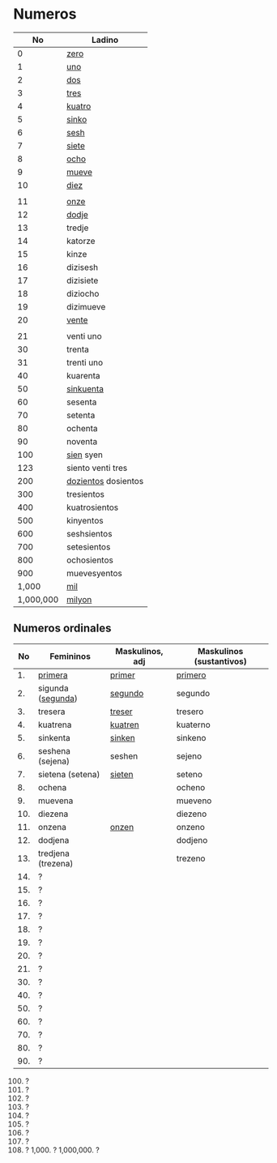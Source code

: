 # Numeros

No        | Ladino
--------- | ------
0         | [zero](/words/ladino/zero)
1         | [uno](/words/ladino/uno)
2         | [dos](/words/ladino/dos)
3         | [tres](/words/ladino/tres)
4         | [kuatro](/words/ladino/kuatro)
5         | [sinko](/words/ladino/sinko)
6         | [sesh](/words/ladino/sesh)
7         | [siete](/words/ladino/site)
8         | [ocho](/words/ladino/ocho)
9         | [mueve](/words/ladino/mueve)
10        | [diez](/words/ladino/diez)
          |
11        | [onze](/words/ladino/onze)
12        | [dodje](/words/ladino/dodje)
13        | tredje
14        | katorze
15        | kinze
16        | dizisesh
17        | dizisiete
18        | diziocho
19        | dizimueve
20        | [vente](/words/ladino/vente)
          |
21        | venti uno
30        | trenta
31        | trenti uno
40        | kuarenta
50        | [sinkuenta](/words/ladino/sinkuenta)
60        | sesenta
70        | setenta
80        | ochenta
90        | noventa
100       | [sien](/words/ladino/sien) syen
123       | siento venti tres
200       | [dozientos](/words/ladino/dozientos) dosientos
300       | tresientos
400       | kuatrosientos
500       | kinyentos
600       | seshsientos
700       | setesientos
800       | ochosientos
900       | muevesyentos
1,000     | [mil](/words/ladino/mil)
1,000,000 | [milyon](/words/ladino/milyon)

## Numeros ordinales


No   | Femininos                                  | Maskulinos, adj                 | Maskulinos (sustantivos)
---- | -----------------------------------------  | ------------------------------- | ----------------------
1.   | [primera](/words/ladino/primera)           | [primer](/words/ladino/primer)  | [primero](/words/ladino/primero)
2.   | sigunda ([segunda](/words/ladino/segunda)) | [segundo](/words/ladino/segundo)| segundo
3.   | tresera                                    | [treser](/words/ladino/treser)  | tresero
4.   | kuatrena                                   | [kuatren](/words/ladino/kuatren)| kuaterno
5.   | sinkenta                                   | [sinken](/words/ladino/sinken)  | sinkeno
6.   | seshena (sejena)                           | seshen                          | sejeno
7.   | sietena (setena)                           | [sieten](/words/ladino/sieten)  | seteno
8.   | ochena                                     |                                 | ocheno
9.   | muevena                                    |                                 | mueveno
10.  | diezena                                    |                                 | diezeno
11.  | onzena                                     | [onzen](/words/ladino/onzen)    | onzeno
12.  | dodjena                                    |                                 | dodjeno
13.  | tredjena (trezena)                         |                                 | trezeno
14.  | ?
15.  | ?
16.  | ?
17.  | ?
18.  | ?
19.  | ?
20.  | ?
21.  | ?
30.  | ?
40.  | ?
50.  | ?
60.  | ?
70.  | ?
80.  | ?
90.  | ?
100. ?
200. ?
300. ?
400. ?
500. ?
600. ?
700. ?
800. ?
900. ?
1,000. ?
1,000,000. ?


